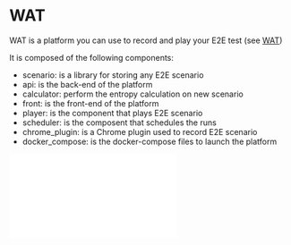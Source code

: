 WAT
===

WAT is a platform you can use to record and play your E2E test (see [WAT](http://wat.promyze.com))

It is composed of the following components:
* scenario: is a library for storing any E2E scenario
* api: is the back-end of the platform
* calculator: perform the entropy calculation on new scenario
* front: is the front-end of the platform
* player: is the component that plays E2E scenario
* scheduler: is the composent that schedules the runs
* chrome_plugin: is a Chrome plugin used to record E2E scenario
* docker_compose: is the docker-compose files to launch the platform

![architecture](architecture.xml)
